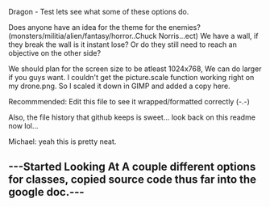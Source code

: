 Dragon - Test lets see what some of these options do.

Does anyone have an idea for the theme for the enemies? (monsters/militia/alien/fantasy/horror..Chuck Norris...ect)
We have a wall, if they break the wall is it instant lose?
Or do they still need to reach an objective on the other side?

We should plan for the screen size to be atleast 1024x768, We can do larger if you guys want. I couldn't get the picture.scale function working right on my drone.png. So I scaled it down in GIMP and added a copy here.

Recommmended: Edit this file to see it wrapped/formatted correctly (-.-)

Also, the file history that github keeps is sweet... look back on this readme now lol...

Michael: yeah this is pretty neat. 

---Started Looking At A couple different options for classes, copied source code thus far into the google doc.---
---
